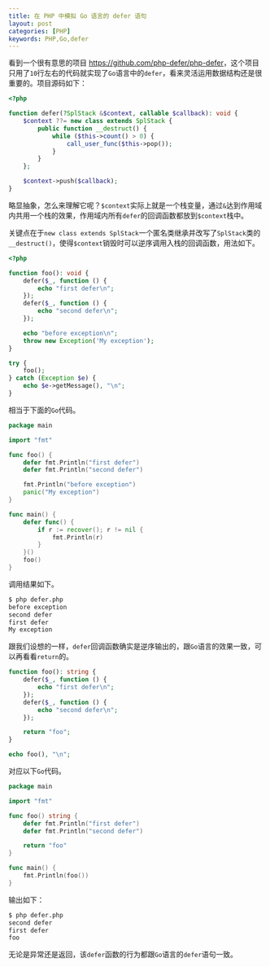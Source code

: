```yaml
---
title: 在 PHP 中模拟 Go 语言的 defer 语句
layout: post
categories: [PHP]
keywords: PHP,Go,defer
---
```


看到一个很有意思的项目 <a href="https://github.com/php-defer/php-defer" target="_blank">https://github.com/php-defer/php-defer</a>，这个项目只用了`10`行左右的代码就实现了`Go`语言中的`defer`，看来灵活运用数据结构还是很重要的。项目源码如下：

```php
<?php

function defer(?SplStack &$context, callable $callback): void {
    $context ??= new class extends SplStack {
        public function __destruct() {
            while ($this->count() > 0) {
                call_user_func($this->pop());
            }
        }
    };

    $context->push($callback);
}
```

略显抽象，怎么来理解它呢？`$context`实际上就是一个栈变量，通过`&`达到作用域内共用一个栈的效果，作用域内所有`defer`的回调函数都放到`$context`栈中。

关键点在于`new class extends SplStack`一个匿名类继承并改写了`SplStack`类的`__destruct()`，使得`$context`销毁时可以逆序调用入栈的回调函数，用法如下。

```php
<?php

function foo(): void {
    defer($_, function () {
        echo "first defer\n";
    });
    defer($_, function () {
        echo "second defer\n";
    });

    echo "before exception\n";
    throw new Exception('My exception');
}

try {
    foo();
} catch (Exception $e) {
    echo $e->getMessage(), "\n";
}
```

相当于下面的`Go`代码。

```go
package main

import "fmt"

func foo() {
    defer fmt.Println("first defer")
    defer fmt.Println("second defer")

    fmt.Println("before exception")
    panic("My exception")
}

func main() {
    defer func() {
        if r := recover(); r != nil {
            fmt.Println(r)
        }
    }()
    foo()
}
```

调用结果如下。

```bash
$ php defer.php
before exception
second defer
first defer
My exception
```

跟我们设想的一样，`defer`回调函数确实是逆序输出的，跟`Go`语言的效果一致，可以再看看`return`的。

```php
function foo(): string {
    defer($_, function () {
        echo "first defer\n";
    });
    defer($_, function () {
        echo "second defer\n";
    });

    return "foo";
}

echo foo(), "\n";
```

对应以下`Go`代码。

```go
package main

import "fmt"

func foo() string {
    defer fmt.Println("first defer")
    defer fmt.Println("second defer")

    return "foo"
}

func main() {
    fmt.Println(foo())
}
```

输出如下：

```bash
$ php defer.php
second defer
first defer
foo
```

无论是异常还是返回，该`defer`函数的行为都跟`Go`语言的`defer`语句一致。
